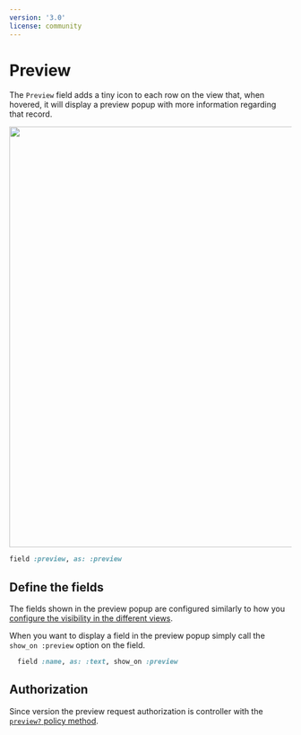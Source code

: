 ```yaml
---
version: '3.0'
license: community
---
```


# Preview

The `Preview` field adds a tiny icon to each row on the <Index /> view that, when hovered, it will display a preview popup with more information regarding that record.

<Image src="/assets/img/fields/preview/preview.gif" width="1200" height="750" alt="" />

```ruby
field :preview, as: :preview
```

## Define the fields

The fields shown in the preview popup are configured similarly to how you [configure the visibility in the different views](./../resources#views).

When you want to display a field in the preview popup simply call the `show_on :preview` option on the field.

```ruby
  field :name, as: :text, show_on :preview
```

## Authorization

Since version <Version version="3.18.0" /> the preview request authorization is controller with the [`preview?` policy method](./../authorization.html#preview).
